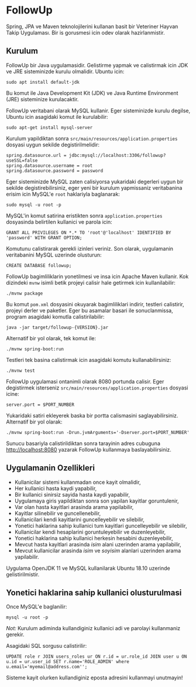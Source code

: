 # FollowUp

Spring, JPA ve Maven teknolojilerini kullanan basit bir Veteriner Hayvan Takip Uygulaması. Bir is gorusmesi icin odev 
olarak hazirlanmistir.

## Kurulum

FollowUp bir Java uygulamasidir. Gelistirme yapmak ve calistirmak icin JDK ve JRE sisteminizde kurulu olmalidir. Ubuntu icin:

```
sudo apt install default-jdk
```

Bu komut ile Java Development Kit (JDK) ve Java Runtime Environment (JRE) sisteminize kurulacaktir. 

FollowUp veritabani olarak MySQL kullanir. Eger sisteminizde kurulu degilse, Ubuntu icin asagidaki komut ile kurulabilir:

```
sudo apt-get install mysql-server
```

Kurulum yapildiktan sonra `src/main/resources/application.properties` dosyasi uygun sekilde degistirilmelidir:

```
spring.datasource.url = jdbc:mysql://localhost:3306/followup?useSSL=false
spring.datasource.username = root
spring.datasource.password = password
```

Eger sisteminizde MySQL zaten calisiyorsa yukaridaki degerleri uygun bir sekilde degistirebilirsiniz, eger yeni bir
kurulum yapmissaniz veritabanina erisim icin MySQL'e `root` haklariyla baglanarak:

```
sudo mysql -u root -p
```

MySQL'in komut satirina eristikten sonra `application.properties` dosyasinda belirtilen kullanici ve parola icin: 

```
GRANT ALL PRIVILEGES ON *.* TO 'root'@'localhost' IDENTIFIED BY 'password' WITH GRANT OPTION;
```

Komutunu calistirarak gerekli izinleri veriniz. Son olarak, uygulamanin veritabanini MySQL uzerinde olusturun:

```
CREATE DATABASE followup;
```

FollowUp bagimliliklarin yonetilmesi ve insa icin Apache Maven kullanir. Kok dizindeki `mvnw` isimli betik projeyi calisir
hale getirmek icin kullanilabilir:

```
./mvnw package
```

Bu komut `pom.xml` dosyasini okuyarak bagimliliklari indirir, testleri calistirir, projeyi derler ve paketler. 
Eger bu asamalar basari ile sonuclanmissa, program asagidaki komutla calistirilabilir:
 
```
java -jar target/followup-{VERSION}.jar
```

Alternatif bir yol olarak, tek komut ile: 

```
./mvnw spring-boot:run
```

Testleri tek basina calistirmak icin asagidaki komutu kullanabilirsiniz:

```
./mvnw test
```

FollowUp uygulamasi ontanimli olarak 8080 portunda calisir. Eger degistirmek isterseniz `src/main/resources/application.properties` dosyasi icine:

```
server.port = $PORT_NUMBER
```

Yukaridaki satiri ekleyerek baska bir portta calismasini saglayabilirsiniz. Alternatif bir yol olarak:

```
./mvnw spring-boot:run -Drun.jvmArguments='-Dserver.port=$PORT_NUMBER'
```

Sunucu basariyla calistirildiktan sonra tarayinin adres cubuguna [http://localhost:8080](http://localhost:8080) yazarak
FollowUp kullanmaya baslayabilirsiniz.
 

## Uygulamanin Ozellikleri

* Kullanicilar sistemi kullanmadan once kayit olmalidir,
* Her kullanici hasta kaydi yapabilir,
* Bir kullanici sinirsiz sayida hasta kaydi yapabilir,
* Uygulamaya giris yapildiktan sonra son yapilan kayitlar goruntulenir,
* Var olan hasta kayitlari arasinda arama yapilabilir,
* Kayitlar silinebilir ve guncellenebilir,
* Kullanicilari kendi kayitlarini guncelleyebilir ve silebilir,
* Yonetici haklarina sahip kullanici tum kayitlari guncelleyebilir ve silebilir,
* Kullanicilar kendi hesaplarini goruntuleyebilir ve duzenleyebilir,
* Yonetici haklarina sahip kullanici herkesin hesabini duzenleyebilir,
* Mevcut hasta kayitlari arasinda *isim* alani uzerinden arama yapilabilir,
* Mevcut kullanicilar arasinda *isim* ve *soyisim* alanlari uzerinden arama yapilabilir.

Uygulama OpenJDK 11 ve MySQL kullanilarak Ubuntu 18.10 uzerinde gelistirilmistir.

## Yonetici haklarina sahip kullanici olusturulmasi

Once MySQL'e baglanilir:

```
mysql -u root -p
```

*Not:* Kurulum adiminda kullandiginiz kullanici adi ve parolayi kullanmaniz gerekir. 

Asagidaki SQL sorgusu calistirilir:

```
UPDATE role r JOIN users_roles ur ON r.id = ur.role_id JOIN user u ON u.id = ur.user_id SET r.name='ROLE_ADMIN' where u.email='myemail@address.com'';
```

Sisteme kayit olurken kullandiginiz eposta adresini kullanmayi unutmayin! 

